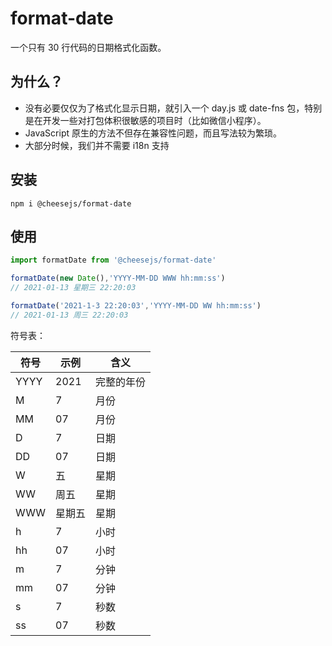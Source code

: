 # format-date

一个只有 30 行代码的日期格式化函数。
## 为什么？

- 没有必要仅仅为了格式化显示日期，就引入一个 day.js 或 date-fns 包，特别是在开发一些对打包体积很敏感的项目时（比如微信小程序）。
-  JavaScript 原生的方法不但存在兼容性问题，而且写法较为繁琐。
-  大部分时候，我们并不需要 i18n 支持

## 安装

```
npm i @cheesejs/format-date
```

## 使用

```ts
import formatDate from '@cheesejs/format-date'

formatDate(new Date(),'YYYY-MM-DD WWW hh:mm:ss')
// 2021-01-13 星期三 22:20:03

formatDate('2021-1-3 22:20:03','YYYY-MM-DD WW hh:mm:ss')
// 2021-01-13 周三 22:20:03
```

符号表：

| 符号 | 示例   | 含义       |
| ---- | ------ | ---------- |
| YYYY | 2021   | 完整的年份 |
| M    | 7      | 月份       |
| MM   | 07     | 月份       |
| D    | 7      | 日期       |
| DD   | 07     | 日期       |
| W    | 五     | 星期       |
| WW   | 周五   | 星期       |
| WWW  | 星期五 | 星期       |
| h    | 7      | 小时       |
| hh   | 07     | 小时       |
| m    | 7      | 分钟       |
| mm   | 07     | 分钟       |
| s    | 7      | 秒数       |
| ss   | 07     | 秒数       |